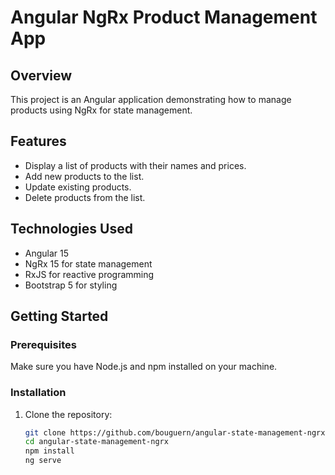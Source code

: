 # Angular NgRx Product Management App

## Overview

This project is an Angular application demonstrating how to manage products using NgRx for state management.

## Features

- Display a list of products with their names and prices.
- Add new products to the list.
- Update existing products.
- Delete products from the list.

## Technologies Used

- Angular 15
- NgRx 15 for state management
- RxJS for reactive programming
- Bootstrap 5 for styling

## Getting Started

### Prerequisites

Make sure you have Node.js and npm installed on your machine.

### Installation

1. Clone the repository:

   ```bash
   git clone https://github.com/bouguern/angular-state-management-ngrx.git
   cd angular-state-management-ngrx
   npm install
   ng serve
   ```
